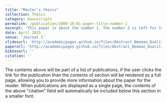 ```yaml
---
title: "Master's thesis"
collection: Thesis
category: manuscripts
permalink: /publication/2009-10-01-paper-title-number-1
excerpt: 'This paper is about the number 1. The number 2 is left for future work.'
date: April 2025
venue: 'Journal 1'
slidesurl: 'http://academicpages.github.io/files/Abstract_Neeman_Dualities___Beamer.pdf'
paperurl: 'http://academicpages.github.io/files/Abstract_Neeman_Dualities.pdf'
bibtexurl: ''
citation: ''
---
```

The contents above will be part of a list of publications, if the user clicks the link for the publication than the contents of section will be rendered as a full page, allowing you to provide more information about the paper for the reader. When publications are displayed as a single page, the contents of the above "citation" field will automatically be included below this section in a smaller font.
